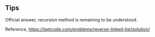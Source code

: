 ## Tips

Official answer, recursion method is remaining to be understood.

Reference, https://leetcode.com/problems/reverse-linked-list/solution/
